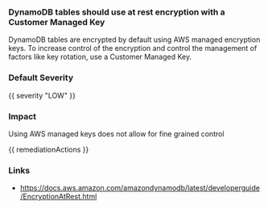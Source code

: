 
### DynamoDB tables should use at rest encryption with a Customer Managed Key

DynamoDB tables are encrypted by default using AWS managed encryption keys. To increase control of the encryption and control the management of factors like key rotation, use a Customer Managed Key.

### Default Severity
{{ severity "LOW" }}

### Impact
Using AWS managed keys does not allow for fine grained control

<!-- DO NOT CHANGE -->
{{ remediationActions }}

### Links
- https://docs.aws.amazon.com/amazondynamodb/latest/developerguide/EncryptionAtRest.html
        